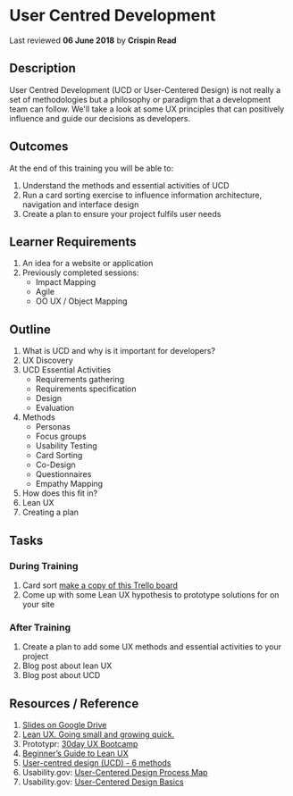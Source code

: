 # User Centred Development
Last reviewed **06 June 2018** by **Crispin Read**

## Description
User Centred Development (UCD or User-Centered Design) is not really a set of methodologies but a philosophy or paradigm that a development team can follow. We'll take a look at some UX principles that can positively influence and guide our decisions as developers.

## Outcomes

At the end of this training you will be able to:
1. Understand the methods and essential activities of UCD
2. Run a card sorting exercise to influence information architecture, navigation and interface design
3. Create a plan to ensure your project fulfils user needs

## Learner Requirements

1. An idea for a website or application
2. Previously completed sessions:
    - Impact Mapping
    - Agile
    - OO UX / Object Mapping

## Outline

1. What is UCD and why is it important for developers?
2. UX Discovery
3. UCD Essential Activities
    - Requirements gathering
    - Requirements specification
    - Design
    - Evaluation
4. Methods
    - Personas
    - Focus groups
    - Usability Testing
    - Card Sorting
    - Co-Design
    - Questionnaires
    - Empathy Mapping    
5. How does this fit in?
6. Lean UX
7. Creating a plan

## Tasks

### During Training
1. Card sort [make a copy of this Trello board](https://trello.com/b/tb1YTWlV/card-sort)
2. Come up with some Lean UX hypothesis to prototype solutions for on your site

### After Training
1. Create a plan to add some UX methods and essential activities to your project
2. Blog post about lean UX
3. Blog post about UCD

## Resources / Reference

1. [Slides on Google Drive](https://docs.google.com/presentation/d/1IWGvjNudejZyn6J3AVNW1NedbGC0eN7IKX0C5xcjYog/edit#slide=id.p)
2. [Lean UX. Going small and growing quick.](https://blog.prototypr.io/lean-ux-going-small-and-growing-quicker-2b3a9f98d96)
3. Prototypr: [30day UX Bootcamp](https://blog.prototypr.io/https-blog-prototypr-io-ux-bootcamp-3/home)
4. [Beginner’s Guide to Lean UX](https://blog.prototypr.io/beginners-guide-to-lean-ux-defined-explained-228d18940acb)
5. [User-centred design (UCD) - 6 methods](https://www.webcredible.com/blog/user-centered-design-ucd-6-methods/)
6. Usability.gov: [User-Centered Design Process Map](https://www.usability.gov/how-to-and-tools/resources/ucd-map.html)
7. Usability.gov: [User-Centered Design Basics](https://www.usability.gov/what-and-why/user-centered-design.html)
